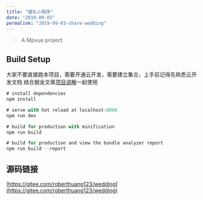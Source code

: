 ```yaml
---
title: "婚礼小程序"
date: "2019-09-03"
permalink: "2019-09-03-share-wedding"
---
```


> A Mpvue project

## Build Setup

大家不要直接跑本项目，需要开通云开发，需要建立集合，上手前记得先熟悉云开发文档
结合掘金文章[项目讲解](https://juejin.im/post/5c341e1d6fb9a049f66c4876#heading-5)一起使用

```javascript
# install dependencies
npm install

# serve with hot reload at localhost:8080
npm run dev

# build for production with minification
npm run build

# build for production and view the bundle analyzer report
npm run build --report
```

## 源码链接

[https://gitee.com/roberthuang123/wedding](https://gitee.com/roberthuang123/wedding)
